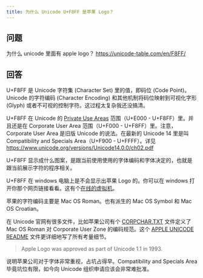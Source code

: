 ```yaml
---
title: 为什么 Unicode U+F8FF 是苹果 Logo？
---
```



## 问题

为什么 unicode 里面有 apple logo？
https://unicode-table.com/en/F8FF/

## 回答

U+F8FF 是 Unicode 字符集 (Character Set) 里的值，即码位 (Code Point)。Unicode 的字符编码 (Character Encoding) 和其他机制将码位映射到可视化字形 (Glyph) 或者不可视的控制字符。这过程太复杂我还没搞清。

U+F8FF 在 Unicode 的 [Private Use Areas](https://www.wikiwand.com/en/Private_Use_Areas) 范围（U+E000 - U+F8FF）里。并且还是在 Corporate User Area 范围（U+F000 - U+F8FF）里。注意，Corporate User Area 是旧版 Unicode 的说法。在最新的 Unicode 14 里是叫 Compatibility and Specials Area（U+F900 - U+FFFF）。详见 https://www.unicode.org/versions/Unicode14.0.0/ch02.pdf

U+F8FF 显示成什么图案，是跟当前使用使用的字体编码和字体决定的，也就是跟当前展示字符的程序相关。

U+F8FF 在 windows 电脑上是不会显示出苹果 Logo 的。你可以在 windows 打开你那个网页链接看看。这有个[在线的虚拟机](https://live.browserstack.com/dashboard#os=Windows&os_version=10&browser=Chrome&browser_version=93.0&zoom_to_fit=true&full_screen=true&resolution=responsive-mode&speed=1)。

苹果的字符编码主要是 Mac OS Roman。也有派生的 Mac OS Symbol 和 Mac OS Croatian。

在 Unicode 官网有很多文件，比如苹果公司有个 [CORPCHAR.TXT](http://www.unicode.org/Public/MAPPINGS/VENDORS/APPLE/CORPCHAR.TXT) 文件定义了 Mac OS Roman 对 Corporate User Zone 的编码规范。这个 [APPLE UNICODE README](https://www.unicode.org/Public/MAPPINGS/VENDORS/APPLE/ReadMe.txt) 文件更详细地写了所有考量细节。


> Apple Logo was approved as part of Unicode 1.1 in 1993.

说明苹果公司对于字体非常重视，占坑占得早。Compatibility and Specials Area 毕竟坑位有限，如今向 Unicode 组织申请应该会非常难批准。
